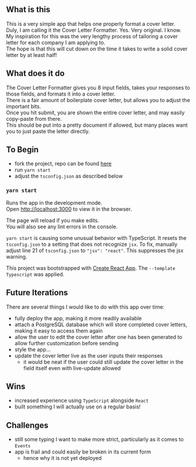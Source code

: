 ## What is this

This is a very simple app that helps one properly format a cover letter.\
Duly, I am calling it the Cover Letter Formatter. Yes. Very original. I know.\
My inspiration for this was the very lengthy process of tailoring a cover letter for each company I am applying to.\
The hope is that this will cut down on the time it takes to write a solid cover letter by at least half! 

## What does it do

The Cover Letter Formatter gives you 8 input fields, takes your responses to those fields, and formats it into a cover letter.\
There is a fair amount of boilerplate cover letter, but allows you to adjust the important bits.\
Once you hit submit, you are shown the entire cover letter, and may easily copy-paste from there.\
This should be put into a pretty document if allowed, but many places want you to just paste the letter directly.

## To Begin

- fork the project, repo can be found [here]()
- run `yarn start`
- adjust the `tsconfig.json` as described below

### `yarn start`

Runs the app in the development mode.\
Open [http://localhost:3000](http://localhost:3000) to view it in the browser.

The page will reload if you make edits.\
You will also see any lint errors in the console.

`yarn start` is causing some unusual behavior with TypeScript. It resets the `tsconfig.json` to a setting that does not recognize `jsx`.
To fix, manually adjust line 21 of `tsconfig.json` to `"jsx": "react"`. This suppresses the jsx warning.

This project was bootstrapped with [Create React App](https://github.com/facebook/create-react-app).
The `--template Typescript` was applied.

## Future Iterations

There are several things I would like to do with this app over time:
- fully deploy the app, making it more readily available
- attach a PostgreSQL database which will store completed cover letters, making it easy to access them again
- allow the user to edit the cover letter after one has been generated to allow further customization before sending
- style the app...
- update the cover letter live as the user inputs their responses
  - it would be neat if the user could still update the cover letter in the field itself even with live-update allowed

## Wins

- increased experience using `TypeScript` alongside `React`
- built something I will actually use on a regular basis!

## Challenges

- still some typing I want to make more strict, particularly as it comes to `Events`
- app is frail and could easily be broken in its current form
  - hence why it is not yet deployed
